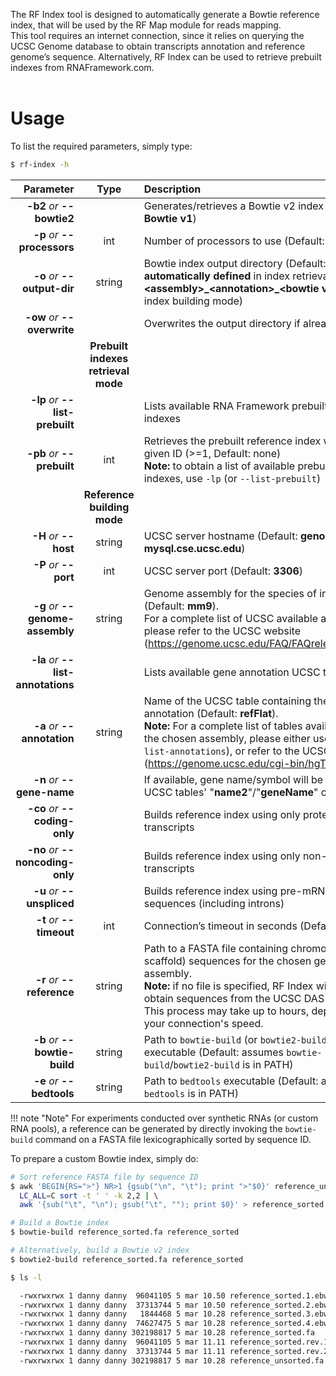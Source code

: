 The RF Index tool is designed to automatically generate a Bowtie reference index, that will be used by the RF Map module for reads mapping.<br />This tool requires an internet connection, since it relies on querying the UCSC Genome database to obtain transcripts annotation and reference genome’s sequence. Alternatively, RF Index can be used to retrieve prebuilt indexes from RNAFramework.com.<br /><br />

# Usage
To list the required parameters, simply type:

```bash
$ rf-index -h
```

Parameter         | Type | Description
----------------: | :--: |:------------
__-b2__ *or* __--bowtie2__ | | Generates/retrieves a Bowtie v2 index (Default: __Bowtie v1__)
__-p__ *or* __--processors__ | int | Number of processors to use (Default: __1__)
__-o__ *or* __--output-dir__ | string | Bowtie index output directory (Default: __automatically defined__ in index retrieval mode, __&lt;assembly&gt;\_&lt;annotation&gt;\_&lt;bowtie version&gt;__ in index building mode)
__-ow__ *or* __--overwrite__ | | Overwrites the output directory if already exists
 | | __Prebuilt indexes retrieval mode__
__-lp__ *or* __--list-prebuilt__ | | Lists available RNA Framework prebuilt reference indexes
__-pb__ *or* __--prebuilt__ | int | Retrieves the prebuilt reference index with the given ID (>=1, Default: none)<br/>__Note:__ to obtain a list of available prebuild indexes, use ``-lp`` (or ``--list-prebuilt``)
 | | __Reference building mode__
__-H__ *or* __--host__ | string | UCSC server hostname (Default: __genome-mysql.cse.ucsc.edu__)
__-P__ *or* __--port__ | int | UCSC server port (Default: __3306__)
__-g__ *or* __--genome-assembly__ | string |Genome assembly for the species of interest (Default: __mm9__).<br /> For a complete list of UCSC available assemblies, please refer to the UCSC website (<https://genome.ucsc.edu/FAQ/FAQreleases.html>)
__-la__ *or* __--list-annotations__ | | Lists available gene annotation UCSC tables
__-a__ *or* __--annotation__ | string | Name of the UCSC table containing the genes annotation (Default: __refFlat__).<br />__Note:__ For a complete list of tables available for the chosen assembly, please either use ``-la`` (or ``--list-annotations``), or refer to the UCSC website (<https://genome.ucsc.edu/cgi-bin/hgTables>)
__-n__ *or* __--gene-name__ | | If available, gene name/symbol will be used (see UCSC tables' "__name2__"/"__geneName__" columns)
__-co__ *or* __--coding-only__ | | Builds reference index using only protein-coding transcripts
__-no__ *or* __--noncoding-only__ | | Builds reference index using only non-coding transcripts
__-u__ *or* __--unspliced__ | | Builds reference index using pre-mRNA sequences (including introns)
__-t__ *or* __--timeout__ | int | Connection’s timeout in seconds (Default: __180__)
__-r__ *or* __--reference__ | string | Path to a FASTA file containing chromosome (or scaffold) sequences for the chosen genome assembly.<br/>__Note:__ if no file is specified, RF Index will try to obtain sequences from the UCSC DAS server. This process may take up to hours, depending on your connection's speed.
__-b__ *or* __--bowtie-build__ | string | Path to ``bowtie-build`` (or ``bowtie2-build``) executable (Default: assumes ``bowtie-build``/``bowtie2-build`` is in PATH)
__-e__ *or* __--bedtools__ | string | Path to ``bedtools`` executable (Default: assumes ``bedtools`` is in PATH)

!!! note "Note"
    For experiments conducted over synthetic RNAs (or custom RNA pools), a reference can be generated by directly invoking the ``bowtie-build`` command on a FASTA file lexicographically sorted by sequence ID.

To prepare a custom Bowtie index, simply do:

```bash
# Sort reference FASTA file by sequence ID
$ awk 'BEGIN{RS=">"} NR>1 {gsub("\n", "\t"); print ">"$0}' reference_unsorted.fa | \ 
  LC_ALL=C sort -t ' ' -k 2,2 | \ 
  awk '{sub("\t", "\n"); gsub("\t", ""); print $0}' > reference_sorted.fa

# Build a Bowtie index
$ bowtie-build reference_sorted.fa reference_sorted

# Alternatively, build a Bowtie v2 index
$ bowtie2-build reference_sorted.fa reference_sorted

$ ls -l

  -rwxrwxrwx 1 danny danny  96041105 5 mar 10.50 reference_sorted.1.ebwt  -rwxrwxrwx 1 danny danny  37313744 5 mar 10.50 reference_sorted.2.ebwt  -rwxrwxrwx 1 danny danny   1844468 5 mar 10.28 reference_sorted.3.ebwt  -rwxrwxrwx 1 danny danny  74627475 5 mar 10.28 reference_sorted.4.ebwt  -rwxrwxrwx 1 danny danny 302198817 5 mar 10.28 reference_sorted.fa  -rwxrwxrwx 1 danny danny  96041105 5 mar 11.11 reference_sorted.rev.1.ebwt  -rwxrwxrwx 1 danny danny  37313744 5 mar 11.11 reference_sorted.rev.2.ebwt  -rwxrwxrwx 1 danny danny 302198817 5 mar 10.28 reference_unsorted.fa
```